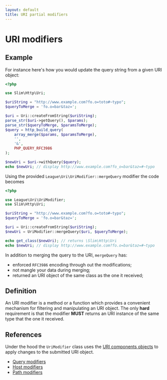 ```yaml
---
layout: default
title: URI partial modifiers
---
```


URI modifiers
=======

## Example

For instance here's how you would update the query string from a given URI object:

~~~php
<?php

use Slim\Http\Uri;

$uriString = "http://www.example.com?fo.o=toto#~typo";
$queryToMerge = 'fo.o=bar&taz=';

$uri = Uri::createFromString($uriString);
parse_str($uri->getQuery(), $params);
parse_str($queryToMerge, $paramsToMerge);
$query = http_build_query(
    array_merge($params, $paramsToMerge),
    '',
    '&',
    PHP_QUERY_RFC3986
);

$newUri = $uri->withQuery($query);
echo $newUri; // display http://www.example.com?fo_o=bar&taz=#~typo
~~~

Using the provided `League\Uri\UriModifier::mergeQuery` modifier the code becomes

~~~php
<?php

use League\Uri\UriModifier;
use Slim\Http\Uri;

$uriString = "http://www.example.com?fo.o=toto#~typo";
$queryToMerge = 'fo.o=bar&taz=';

$uri = Uri::createFromString($uriString);
$newUri = UriModifier::mergeQuery($uri, $queryToMerge);

echo get_class($newUri); // returns \Slim\Http\Uri
echo $newUri; // display http://www.example.com?fo.o=bar&taz=#~typo
~~~

In addition to merging the query to the URI, `mergeQuery` has:

- enforced `RFC3986` encoding through out the modifications;
- not mangle your data during merging;
- returned an URI object of the same class as the one it received;

## Definition

An URI modifier is a method or a function which provides a convenient mechanism for filtering and manipulating an URI object.
The only **hard** requirement is that the modifier **MUST** returns an URI instance of the same type that the one it received.

## References

Under the hood the `UriModifier` class uses the [URI components objects](/components/2.0/api/) to apply changes to the submitted URI object.

- [Query modifiers](/components/2.0/modifiers/query/)
- [Host modifiers](/components/2.0/modifiers/host/)
- [Path modifiers](/components/2.0/modifiers/path/)
